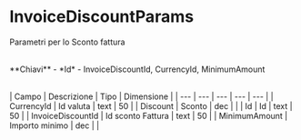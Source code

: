 # InvoiceDiscountParams
Parametri per lo Sconto fattura

<br>
**Chiavi**
- *Id*
- InvoiceDiscountId, CurrencyId, MinimumAmount
<br><br>

| Campo | Descrizione | Tipo | Dimensione | 
| --- | --- | --- | --- | --- |
| CurrencyId | Id valuta | text | 50 |
| Discount | Sconto | dec |  |
| Id | Id | text | 50 |
| InvoiceDiscountId | Id sconto Fattura | text | 50 |
| MinimumAmount | Importo minimo | dec |  |

